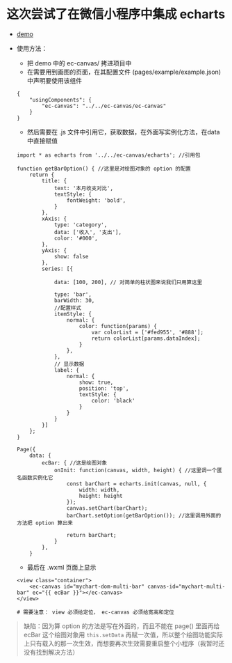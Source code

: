 # 这次尝试了在微信小程序中集成 echarts
* [demo](https://github.com/ecomfe/echarts-for-weixin)
* 使用方法：
    * 把 demo 中的 ec-canvas/ 拷进项目中
    * 在需要用到画图的页面，在其配置文件 (pages/example/example.json) 中声明要使用该组件
    ```
    {
        "usingComponents": {
            "ec-canvas": "../../ec-canvas/ec-canvas"
        }
    }
    ```
    * 然后需要在 .js 文件中引用它，获取数据，在外面写实例化方法，在data中直接赋值
    ```
    import * as echarts from '../../ec-canvas/echarts'; //引用包

    function getBarOption() { //这里是对绘图对象的 option 的配置
        return {
            title: {
                text: '本月收支对比',
                textStyle: {
                    fontWeight: 'bold',
                }
            },
            xAxis: {
                type: 'category',
                data: ['收入', '支出'],
                color: '#000',
            },
            yAxis: {
                show: false
            },
            series: [{

                data: [100, 200], // 对简单的柱状图来说我们只用算这里

                type: 'bar',
                barWidth: 30,
                //配置样式
                itemStyle: {
                    normal: {
                        color: function(params) {
                            var colorList = ['#fed955', '#888'];
                            return colorList[params.dataIndex];
                        }
                    },
                },
                // 显示数据
                label: {
                    normal: {
                        show: true,
                        position: 'top',
                        textStyle: {
                            color: 'black'
                        }
                    }
                }
            }]
        };
    }

    Page({
        data: {
            ecBar: { //这是绘图对象
                onInit: function(canvas, width, height) { //这里调一个匿名函数实例化它
                    const barChart = echarts.init(canvas, null, {
                        width: width,
                        height: height
                    });
                    canvas.setChart(barChart);
                    barChart.setOption(getBarOption()); //这里调用外面的方法把 option 算出来

                    return barChart;
                }
            },
        }
    ```

    * 最后在 .wxml 页面上显示
    ```
    <view class="container">
        <ec-canvas id="mychart-dom-multi-bar" canvas-id="mychart-multi-bar" ec="{{ ecBar }}"></ec-canvas>
    </view>

    # 需要注意： view 必须给定位， ec-canvas 必须给宽高和定位
    ```

> 缺陷：因为算 option 的方法是写在外面的，而且不能在 page() 里面再给 ecBar 这个绘图对象用 `this.setData` 再赋一次值，所以整个绘图功能实际上只有载入的那一次生效，而想要再次生效需要重启整个小程序（我暂时还没有找到解决方法）